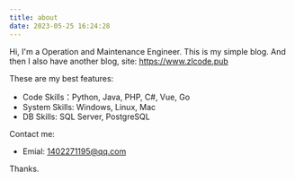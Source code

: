 ```yaml
---
title: about
date: 2023-05-25 16:24:28
---
```

Hi, I'm a Operation and Maintenance Engineer.
This is my simple blog.
And then I also have another blog, site: https://www.zlcode.pub


These are my best features:
- Code Skills：Python, Java, PHP, C#, Vue, Go
- System Skills: Windows, Linux, Mac
- DB Skills: SQL Server, PostgreSQL

Contact me:
- Emial: 1402271195@qq.com

Thanks.
